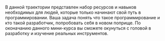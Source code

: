 В данной траектории представлен набор ресурсов и навыков необходимых для людей, которые только начинают свой путь в программировании. Ваша задача понять что такое программирование и кто такой разработчик, попробовать себя в новом поприще. По оконачанию данного мини-курса вы сможете окунуться с головой в разработку и изучение реальных инструментов.
